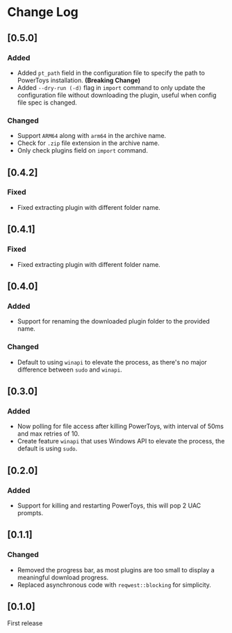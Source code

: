 # Change Log

## [0.5.0]

### Added

- Added `pt_path` field in the configuration file to specify the path to PowerToys installation. **(Breaking Change)**
- Added `--dry-run (-d)` flag in `import` command to only update the configuration file without downloading the plugin, useful when config file spec is changed.

### Changed

- Support `ARM64` along with `arm64` in the archive name.
- Check for `.zip` file extension in the archive name.
- Only check plugins field on `import` command.

## [0.4.2]

### Fixed

- Fixed extracting plugin with different folder name.

## [0.4.1]

### Fixed

- Fixed extracting plugin with different folder name.

## [0.4.0]

### Added

- Support for renaming the downloaded plugin folder to the provided name.

### Changed

- Default to using `winapi` to elevate the process, as there's no major difference between `sudo` and `winapi`.

## [0.3.0]

### Added

- Now polling for file access after killing PowerToys, with interval of 50ms and max retries of 10.
- Create feature `winapi` that uses Windows API to elevate the process, the default is using `sudo`.

## [0.2.0]

### Added

- Support for killing and restarting PowerToys, this will pop 2 UAC prompts.

## [0.1.1]

### Changed

- Removed the progress bar, as most plugins are too small to display a meaningful download progress.
- Replaced asynchronous code with `reqwest::blocking` for simplicity.

## [0.1.0]

First release